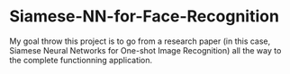 # Siamese-NN-for-Face-Recognition
My goal throw this project is to go from a research paper (in this case, Siamese Neural Networks for One-shot Image Recognition) all the way to the complete functionning application.
